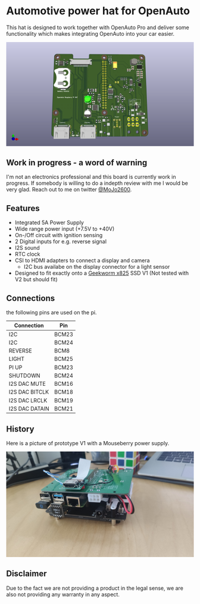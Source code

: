 # Automotive power hat for OpenAuto

This hat is designed to work together with OpenAuto Pro and deliver some functionality which makes integrating OpenAuto into your car easier.

![front](documentation/powerhat_front.png)

## Work in progress - a word of warning

I'm not an electronics professional and this board is currently work in progress. If somebody is willing to do a indepth review with me I would be very glad. Reach out to me on twitter [@MoJo2600](https://twitter.com/MoJo2600).

## Features

* Integrated 5A Power Supply
* Wide range power input (+7.5V to +40V)
* On-/Off circuit with ignition sensing
* 2 Digital inputs for e.g. reverse signal
* I2S sound
* RTC clock
* CSI to HDMI adapters to connect a display and camera
  * I2C bus availabe on the display connector for a light sensor
* Designed to fit exactly onto a [Geekworm x825](https://wiki.geekworm.com/index.php/X825) SSD V1 (Not tested with V2 but should fit)

## Connections
the following pins are used on the pi.

|Connection     | Pin |
|---------------|-----|
|I2C            |BCM23|
|I2C            |BCM24|
|REVERSE        |BCM8 |
|LIGHT          |BCM25|
|PI UP          |BCM23|
|SHUTDOWN       |BCM24|
|I2S DAC MUTE   |BCM16|
|I2S DAC BITCLK |BCM18|
|I2S DAC LRCLK  |BCM19|
|I2S DAC DATAIN |BCM21|

## History

Here is a picture of prototype V1 with a Mouseberry power supply.

![v1](documentation/v1.jpg)

## Disclaimer

Due to the fact we are not providing a product in the legal sense, we are also not providing any warranty in any aspect.
